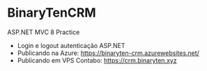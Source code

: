 # BinaryTenCRM
 ASP.NET MVC 8 Practice

* Login e logout autenticação ASP.NET
* Publicando na Azure: https://binaryten-crm.azurewebsites.net/
* Publicando em VPS Contabo: https://crm.binaryten.xyz
  
